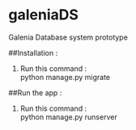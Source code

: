 # galeniaDS

Galenia Database system prototype <br />

##Installation :
1. Run this command : <br />
python manage.py migrate<br />

##Run the app :
1. Run this command : <br />
python manage.py runserver <port>

